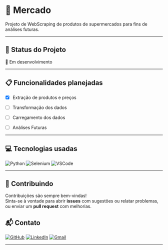 # 🛒 Mercado

Projeto de WebScraping de produtos de supermercados para fins de análises futuras.

---

## 🚧 Status do Projeto

🚀 Em desenvolvimento

---

## 📋 Funcionalidades planejadas

- [x] Extração de produtos e preços
- [ ] Transformação dos dados
- [ ] Carregamento dos dados
- [ ] Análises Futuras


---

## 💻 Tecnologias usadas

![Python](https://img.shields.io/badge/Python-3776AB?style=flat&logo=python&logoColor=white)
![Selenium](https://img.shields.io/badge/Selenium-43B02A?style=flat&logo=selenium&logoColor=white)
![VSCode](https://img.shields.io/badge/Editor-VSCode-blue?logo=visualstudiocode)

---

## 🤝 Contribuindo

Contribuições são sempre bem-vindas!  
Sinta-se à vontade para abrir **issues** com sugestões ou relatar problemas, ou enviar um **pull request** com melhorias.



## 📬 Contato

[![GitHub](https://img.shields.io/badge/GitHub-%40felipevaz06-181717?logo=github)](https://github.com/felipevaz06)
[![LinkedIn](https://img.shields.io/badge/LinkedIn-Conecte--se-blue?logo=linkedin)](https://www.linkedin.com/in/felipevazferreira/) 
[![Gmail](https://img.shields.io/badge/Email-felipevazferreira68@gmail.com-D14836?logo=gmail&logoColor=white)](mailto:felipevazferreira68@gmail.com)

---